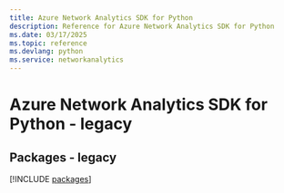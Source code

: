 ```yaml
---
title: Azure Network Analytics SDK for Python
description: Reference for Azure Network Analytics SDK for Python
ms.date: 03/17/2025
ms.topic: reference
ms.devlang: python
ms.service: networkanalytics
---
```

# Azure Network Analytics SDK for Python - legacy
## Packages - legacy
[!INCLUDE [packages](network-analytics-index.md)]